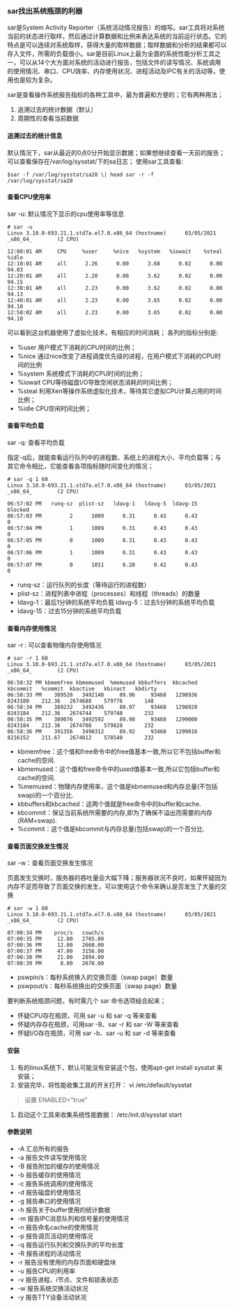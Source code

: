 ### sar找出系统瓶颈的利器

sar是System Activity Reporter（系统活动情况报告）的缩写。sar工具将对系统当前的状态进行取样，然后通过计算数据和比例来表达系统的当前运行状态。它的特点是可以连续对系统取样，获得大量的取样数据；取样数据和分析的结果都可以存入文件，所需的负载很小。sar是目前Linux上最为全面的系统性能分析工具之一，可以从14个大方面对系统的活动进行报告，包括文件的读写情况、系统调用的使用情况、串口、CPU效率、内存使用状况、进程活动及IPC有关的活动等，使用也是较为复杂。

sar是查看操作系统报告指标的各种工具中，最为普遍和方便的；它有两种用法；

1. 追溯过去的统计数据（默认）
2. 周期性的查看当前数据

#### 追溯过去的统计信息

默认情况下，sar从最近的0点0分开始显示数据；如果想继续查看一天前的报告；可以查看保存在/var/log/sysstat/下的sa日志； 使用sar工具查看:

```
$sar -f /var/log/sysstat/sa28 \| head sar -r -f
/var/log/sysstat/sa28
```

#### 查看CPU使用率

sar -u: 默认情况下显示的cpu使用率等信息

```
# sar -u
Linux 3.10.0-693.21.1.std7a.el7.0.x86_64 (hostname)      03/05/2021      _x86_64_        (2 CPU)

12:00:01 AM     CPU     %user     %nice   %system   %iowait    %steal     %idle
12:10:01 AM     all      2.26      0.00      3.68      0.02      0.00     94.03
12:20:01 AM     all      2.20      0.00      3.62      0.02      0.00     94.15
12:30:01 AM     all      2.23      0.00      3.62      0.02      0.00     94.13
12:40:01 AM     all      2.23      0.00      3.65      0.02      0.00     94.10
12:50:02 AM     all      2.23      0.00      3.65      0.02      0.00     94.10
```

可以看到这台机器使用了虚拟化技术，有相应的时间消耗； 各列的指标分别是:

- %user 用户模式下消耗的CPU时间的比例；
- %nice 通过nice改变了进程调度优先级的进程，在用户模式下消耗的CPU时间的比例
- %system 系统模式下消耗的CPU时间的比例；
- %iowait CPU等待磁盘I/O导致空闲状态消耗的时间比例；
- %steal 利用Xen等操作系统虚拟化技术，等待其它虚拟CPU计算占用的时间比例；
- %idle CPU空闲时间比例；

#### 查看平均负载

sar -q: 查看平均负载

指定-q后，就能查看运行队列中的进程数、系统上的进程大小、平均负载等；与其它命令相比，它能查看各项指标随时间变化的情况；

```
# sar -q 1 60
Linux 3.10.0-693.21.1.std7a.el7.0.x86_64 (hostname)      03/05/2021      _x86_64_        (2 CPU)

06:57:02 PM   runq-sz  plist-sz   ldavg-1   ldavg-5  ldavg-15   blocked
06:57:03 PM         2      1009      0.31      0.43      0.43         0
06:57:04 PM         1      1009      0.31      0.43      0.43         0
06:57:05 PM         0      1009      0.31      0.43      0.43         0
06:57:06 PM         1      1009      0.31      0.43      0.43         0
06:57:07 PM         0      1011      0.28      0.42      0.43         0
```

- runq-sz：运行队列的长度（等待运行的进程数）
- plist-sz：进程列表中进程（processes）和线程（threads）的数量
- ldavg-1：最后1分钟的系统平均负载 ldavg-5：过去5分钟的系统平均负载
- ldavg-15：过去15分钟的系统平均负载

#### 查看内存使用情况

sar -r : 可以查看物理内存使用情况

```
# sar -r 1 60
Linux 3.10.0-693.21.1.std7a.el7.0.x86_64 (hostname)      03/05/2021      _x86_64_        (2 CPU)

06:58:32 PM kbmemfree kbmemused  %memused kbbuffers  kbcached  kbcommit   %commit  kbactive   kbinact   kbdirty
06:58:33 PM    389528   3492140     89.96     93468   1298936   8243180    212.36   2674688    579776       148
06:58:34 PM    389232   3492436     89.97     93468   1298920   8243184    212.36   2674744    579748       232
06:58:35 PM    389076   3492592     89.98     93468   1299000   8243184    212.36   2674708    579828       232
06:58:36 PM    391356   3490312     89.92     93468   1299016   8216152    211.67   2674012    578540       232
```

- kbmemfree：这个值和free命令中的free值基本一致,所以它不包括buffer和cache的空间.
- kbmemused：这个值和free命令中的used值基本一致,所以它包括buffer和cache的空间.
- %memused：物理内存使用率，这个值是kbmemused和内存总量(不包括swap)的一个百分比.
- kbbuffers和kbcached：这两个值就是free命令中的buffer和cache.
- kbcommit：保证当前系统所需要的内存,即为了确保不溢出而需要的内存(RAM+swap).
- %commit：这个值是kbcommit与内存总量(包括swap)的一个百分比.

#### 查看页面交换发生情况

sar -w：查看页面交换发生情况

页面发生交换时，服务器的吞吐量会大幅下降；服务器状况不良时，如果怀疑因为内存不足而导致了页面交换的发生，可以使用这个命令来确认是否发生了大量的交换

```
# sar -w 1 60
Linux 3.10.0-693.21.1.std7a.el7.0.x86_64 (hostname)      03/05/2021      _x86_64_        (2 CPU)

07:00:34 PM    proc/s   cswch/s
07:00:35 PM     12.00   2705.00
07:00:36 PM     12.00   2660.00
07:00:37 PM     47.00   3156.00
07:00:38 PM     21.00   2894.00
07:00:39 PM      8.00   2678.00
```

- pswpin/s：每秒系统换入的交换页面（swap page）数量
- pswpout/s：每秒系统换出的交换页面（swap page）数量

要判断系统瓶颈问题，有时需几个 sar 命令选项结合起来；

- 怀疑CPU存在瓶颈，可用 sar -u 和 sar -q 等来查看
- 怀疑内存存在瓶颈，可用sar -B、sar -r 和 sar -W 等来查看
- 怀疑I/O存在瓶颈，可用 sar -b、sar -u 和 sar -d 等来查看

#### 安装

1. 有的linux系统下，默认可能没有安装这个包，使用apt-get install sysstat 来安装；
2. 安装完毕，将性能收集工具的开关打开： vi /etc/default/sysstat

> 设置 ENABLED=”true”

1. 启动这个工具来收集系统性能数据： /etc/init.d/sysstat start

#### 参数说明

- -A 汇总所有的报告
- -a 报告文件读写使用情况
- -B 报告附加的缓存的使用情况
- -b 报告缓存的使用情况
- -c 报告系统调用的使用情况
- -d 报告磁盘的使用情况
- -g 报告串口的使用情况
- -h 报告关于buffer使用的统计数据
- -m 报告IPC消息队列和信号量的使用情况
- -n 报告命名cache的使用情况
- -p 报告调页活动的使用情况
- -q 报告运行队列和交换队列的平均长度
- -R 报告进程的活动情况
- -r 报告没有使用的内存页面和硬盘块
- -u 报告CPU的利用率
- -v 报告进程、i节点、文件和锁表状态
- -w 报告系统交换活动状况
- -y 报告TTY设备活动状况
